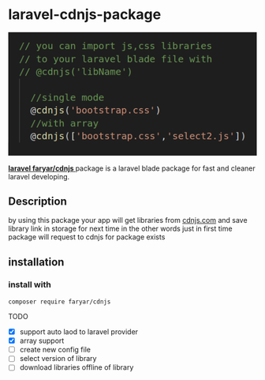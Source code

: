 # laravel-cdnjs-package
![logo](https://github.com/faryar76/laravel-cdnjs-package/blob/master/simple.png)

__[laravel faryar/cdnjs ](https://packagist.org/packages/faryar/cdnjs)__ package is a laravel blade package for 
fast and cleaner laravel developing.
## Description
 by using this package your app will get libraries from [cdnjs.com](https://cdnjs.com) and save library link in storage for next time 
 in the other words just in first time package will request to cdnjs for package exists 
## installation
### install with
```
composer require faryar/cdnjs

```
TODO
- [x] support auto laod to laravel provider 
- [x] array support
- [ ] create new config file
- [ ] select version of library
- [ ] download libraries offline of library
